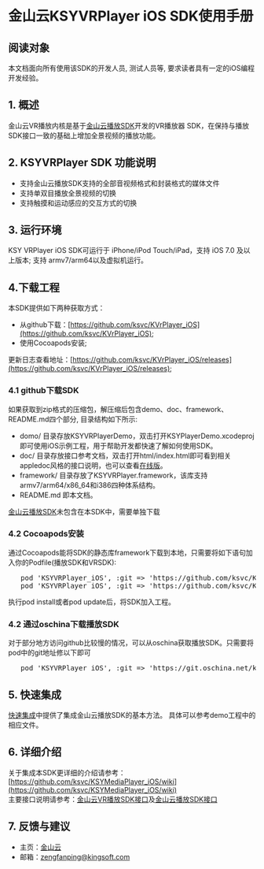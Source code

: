 # 金山云KSYVRPlayer iOS SDK使用手册

## 阅读对象  
本文档面向所有使用该SDK的开发人员, 测试人员等, 要求读者具有一定的iOS编程开发经验。

## 1. 概述  
金山云VR播放内核是基于[金山云播放SDK](https://github.com/ksvc/KSYMediaPlayer_iOS)开发的VR播放器 SDK，在保持与播放SDK接口一致的基础上增加全景视频的播放功能。  

## 2. KSYVRPlayer SDK 功能说明

* 支持金山云播放SDK支持的全部音视频格式和封装格式的媒体文件
* 支持单双目播放全景视频的切换
* 支持触摸和运动感应的交互方式的切换

## 3. 运行环境
KSY VRPlayer iOS SDK可运行于 iPhone/iPod Touch/iPad，支持 iOS 7.0 及以上版本; 支持 armv7/arm64以及虚拟机运行。

## 4.下载工程
本SDK提供如下两种获取方式：  

* 从github下载：[https://github.com/ksvc/KVrPlayer_iOS](https://github.com/ksvc/KVrPlayer_iOS);    
* 使用Cocoapods安装;

更新日志查看地址：[https://github.com/ksvc/KVrPlayer_iOS/releases](https://github.com/ksvc/KVrPlayer_iOS/releases);

### 4.1 github下载SDK 
如果获取到zip格式的压缩包，解压缩后包含demo、doc、framework、README.md四个部分, 目录结构如下所示:  

* domo/ 目录存放KSYVRPlayerDemo，双击打开KSYPlayerDemo.xcodeproj即可使用iOS示例工程，用于帮助开发都快速了解如何使用SDK。  
* doc/ 目录存放接口参考文档，双击打开html/index.html即可看到相关appledoc风格的接口说明，也可以查看[在线版](https://ksvc.github.io/KVrPlayer_iOS/html/index.html)。 
* framework/ 目录存放了KSYVRPlayer.framework，该库支持armv7/arm64/x86_64和i386四种体系结构。 
* README.md 即本文档。

[金山云播放SDK](https://github.com/ksvc/KSYMediaPlayer_iOS)未包含在本SDK中，需要单独下载

### 4.2 Cocoapods安装  
通过Cocoapods能将SDK的静态库framework下载到本地，只需要将如下语句加入你的Podfile(播放SDK和VRSDK):

<pre>
   pod 'KSYVRPlayer_iOS', :git => 'https://github.com/ksvc/KSYMediaPlayer_iOS.git'
   pod 'KSYVRPlayer_iOS', :git => 'https://github.com/ksvc/KVrPlayer_iOS.git'
</pre>
   
执行pod install或者pod update后，将SDK加入工程。  

### 4.2 通过oschina下载播放SDK
对于部分地方访问github比较慢的情况，可以从oschina获取播放SDK。只需要将pod中的git地址修以下即可  
<pre>
   pod 'KSYVRPlayer_iOS', :git => 'https://git.oschina.net/ksvc/KSYMediaPlayer_iOS.git'
</pre>

## 5. 快速集成
[快速集成](https://github.com/ksvc/KVrPlayer_iOS/wikis/快速集成)中提供了集成金山云播放SDK的基本方法。
具体可以参考demo工程中的相应文件。

## 6. 详细介绍
关于集成本SDK更详细的介绍请参考：[https://github.com/ksvc/KSYMediaPlayer_iOS/wiki](https://github.com/ksvc/KSYMediaPlayer_iOS/wiki)  
主要接口说明请参考：[金山云VR播放SDK接口](https://github.com/ksvc/KVrPlayer_iOS/html/index.html)及[金山云播放SDK接口](http://ksvc.github.io/KSYMediaPlayer_iOS/html/index.html)

## 7. 反馈与建议
- 主页：[金山云](http://www.ksyun.com/)
- 邮箱：<zengfanping@kingsoft.com>
